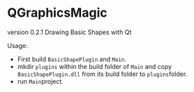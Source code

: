 # QGraphicsMagic
version 0.2.1
Drawing Basic Shapes with Qt

Usage:
- First build ```BasicShapePlugin``` and ```Main```.
- mkdir ```plugins``` within the build folder of ```Main``` and copy ```BasicShapePlugin.dll``` from its build folder to ```plugins```folder.
- run ```Main```project.
